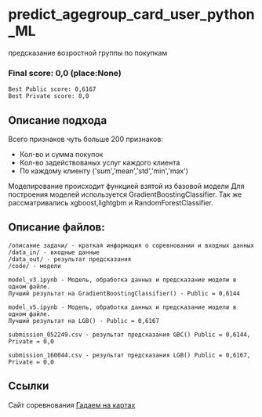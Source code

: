 # predict_agegroup_card_user_python_ML
предсказание возростной группы по покупкам


### Final score: 0,0 (place:None)
	Best Public score: 0,6167
	Best Private score: 0,0


## Описание подхода

Всего признаков чуть больше 200 признаков:
  * Кол-во и сумма покупок
  * Кол-во задействованых услуг каждого клиента
  * По каждому клиенту ('sum','mean','std','min','max')
  

Моделирование происходит функцией взятой из базовой модели
Для построения моделей используется GradientBoostingClassifier. Так же рассматривались xgboost,lightgbm и RandomForestClassifier.


## Описание файлов:

	/описание задачи/ - краткая информация о соревновании и входных данных
	/data_in/ - входные данные
	/data_out/ - результат предсказания
	/code/ - модели

	model_v3.ipynb - Модель, обработка данных и предсказание модели в одном файле. 
	Лучший результат на GradientBoostingClassifier() - Public = 0,6144
	
	model_v5.ipynb - Модель, обработка данных и предсказание модели в одном файле. 
	Лучший результат на LGB() - Public = 0,6167
	
	submission_052249.csv - результат предсказания GBC() Public = 0,6144, Private = 0,0
	
	submission_160044.csv - результат предсказания LGB() Public = 0,6167, Private = 0,0




## Ссылки

Cайт соревнования [Гадаем на картах](https://ods.ai/competitions/sberbank-sirius-lesson)
